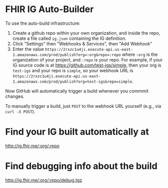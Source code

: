 # FHIR IG Auto-Builder

To use the auto-build infrastructure:

1. Create a github repo within your own organization, and inside the repo, create a file called `ig.json` containing the IG definition. 
2. Click "Settings" then "Webhooks & Services", then "Add Webhook"
3. Enter the value `https://2rxzc1u4ji.execute-api.us-east-1.amazonaws.com/prod/publish?org=:org&repo=:repo` where `:org` is the organization of your project, and `:repo` is your repo. For example, if your IG source code is at https://github.com/test-igs/simple, then your org is `test-igs` and your repo is `simple`, so your webhook URL is `https://2rxzc1u4ji.execute-api.us-east-1.amazonaws.com/prod/publish?org=test-igs&repo=simple`.

Now GitHub will automatically trigger a build whenever you commmit changes.

To manually trigger a build, just `POST` to the webhook URL yourself (e.g., via `curl -X POST`).
# Find your IG built automatically at

http://ig.fhir.me/:org/:repo

# Find debugging info about the build

http://ig.fhir.me/:org/:repo/debug.tgz
